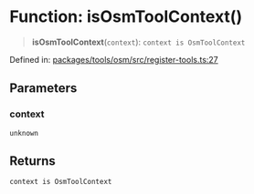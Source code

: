 # Function: isOsmToolContext()

> **isOsmToolContext**(`context`): `context is OsmToolContext`

Defined in: [packages/tools/osm/src/register-tools.ts:27](https://github.com/GeoDaCenter/openassistant/blob/0a6a7e7306d75a25dc968b3117f04cb7bd613bec/packages/tools/osm/src/register-tools.ts#L27)

## Parameters

### context

`unknown`

## Returns

`context is OsmToolContext`
